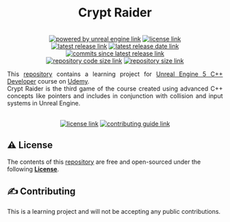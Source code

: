 <h1 align="center">
    Crypt Raider
</h1>

<p align="center">
    <br/>
    <a href="https://www.unrealengine.com/"><img alt="powered by unreal engine link" src="https://img.shields.io/badge/POWERED%20BY-Unreal%20Engine-3c59ff?style=for-the-badge&logo=c%2B%2B&labelColor=3abeff"/></a>
    <a href="LICENSE.md"><img alt="license link" src="https://img.shields.io/github/license/curriculum-blackboard/unreal-crypt-raider?style=for-the-badge"/></a>
    <br/>
    <a href="https://github.com/curriculum-blackboard/unreal-crypt-raider/releases/"><img alt="latest release link" src="https://img.shields.io/github/v/release/curriculum-blackboard/unreal-crypt-raider?include_prereleases&style=for-the-badge&logo=semantic-release"/></a>
    <a href="https://github.com/curriculum-blackboard/unreal-crypt-raider/releases/"><img alt="latest release date link" src="https://img.shields.io/github/release-date-pre/curriculum-blackboard/unreal-crypt-raider?include_prereleases&style=for-the-badge&logo=google-calendar"/></a>
    <a href="https://github.com/curriculum-blackboard/unreal-crypt-raider/commits/"><img alt="commits since latest release link" src="https://img.shields.io/github/commits-since/curriculum-blackboard/unreal-crypt-raider/latest?include_prereleases&style=for-the-badge&logo=github"/></a>
    <br/>
    <a href="https://github.com/curriculum-blackboard/unreal-crypt-raider/"><img alt="repository code size link" src="https://img.shields.io/github/languages/code-size/curriculum-blackboard/unreal-crypt-raider?style=for-the-badge&logo=github"/></a>
    <a href="https://github.com/curriculum-blackboard/unreal-crypt-raider/"><img alt="repository size link" src="https://img.shields.io/github/repo-size/curriculum-blackboard/unreal-crypt-raider?style=for-the-badge&logo=github"/></a>
    <br/>
</p>

<p align="justify">
    This <a href="https://github.com/curriculum-blackboard/unreal-crypt-raider/">repository</a> contains a learning project for <a href="https://www.udemy.com/course/unrealcourse/">Unreal Engine 5 C++ Developer</a> course on <a href="https://www.udemy.com/">Udemy</a>.
    <br/>
    Crypt Raider is the third game of the course created using advanced C++ concepts like pointers and includes in conjunction with collision and input systems in Unreal Engine.
    <br/>
</p>

<p align="center">
    <br/>
    <a href="#license"><img alt="license link" src="https://img.shields.io/badge/-LICENSE-lightgrey?style=for-the-badge"/></a>
    <a href="#contributing"><img alt="contributing guide link" src="https://img.shields.io/badge/-CONTRIBUTING-lightgrey?style=for-the-badge"/></a>
    <br/>
</p>

<h2>
    <a id="license"> ⚠️ License</a>
</h2>

<p>
    The contents of this <a href="https://github.com/curriculum-blackboard/unreal-crypt-raider/">repository</a> are free and open-sourced under the following <a href="LICENSE.md"><b>License</b></a>.
</p>

<h2>
    <a id="contributing"> ✍️ Contributing</a>
</h2>

<p>
    This is a learning project and will not be accepting any public contributions.
</p>
